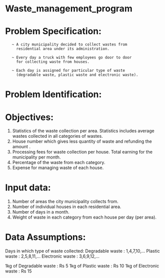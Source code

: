 # Waste_management_program

# Problem Specification:
       ~ A city municipality decided to collect wastes from
         residential area under its administration.
         
       ~ Every day a truck with few employees go door to door
         for collecting waste from houses. 
         
       ~ Each day is assigned for particular type of waste 
         (degradable waste, plastic waste and electronic waste). 


# Problem Identification:

# Objectives:
1. Statistics of the waste collection per area. Statistics includes average wastes collected in all categories of wastes.
2. House number which gives less quantity of waste and refunding the amount .
3. Processing fees for waste collection per house. Total earning for the municipality per month.
4. Percentage of the waste from each category. 
5. Expense for managing waste of each house.

# Input data:
1.	Number of areas the city municipality collects from.
2.	Number of individual houses in each residential area.
3.	Number of days in a month.
4.	Weight of waste in each category from each house per day (per area).


# Data Assumptions:
Days in which type of waste collected:
Degradable waste  : 1,4,7,10,...
Plastic waste      : 2,5,8,11,...
Electronic waste   : 3,6,9,12,...

1kg of Degradable waste  : Rs 5
1kg of Plastic waste      : Rs 10
1kg of Electronic waste   : Rs 15

